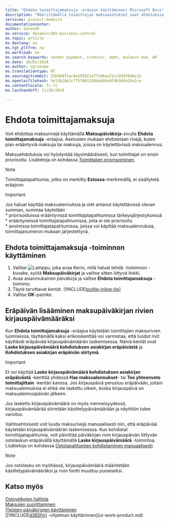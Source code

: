 ```yaml
---
title: "Ehdota toimittajamaksuja -eräajon käyttäminen| Microsoft Docs"
description: "Määrittämällä toimittajan maksuasetukset saat ehdotuksia maksuista, joiden eräpäivä on pian tai joissa on käytettävissä alennus."
services: project-madeira
documentationcenter: 
author: SorenGP
ms.service: dynamics365-business-central
ms.topic: article
ms.devlang: na
ms.tgt_pltfrm: na
ms.workload: na
ms.search.keywords: vendor payment, creditor, debt, balance due, AP
ms.date: 10/01/2018
ms.author: sgroespe
ms.translationtype: HT
ms.sourcegitcommit: 33b900f1ac9e295921e7f3d6ea72cc93939d8a1b
ms.openlocfilehash: 5e13b28e2cf75f061246dab56a9f4b3d4a16e1ce
ms.contentlocale: fi-fi
ms.lasthandoff: 11/26/2018

---
```

# <a name="suggest-vendor-payments"></a>Ehdota toimittajamaksuja
Voit ehdottaa maksurivejä käyttämällä **Maksupäiväkirja**-sivulla **Ehdota toimittajamaksuja** -eräajoa. Asetusten mukaan ehdotetaan rivejä, kuten pian erääntyviä maksuja tai maksuja, joissa on käytettävissä maksualennus.

Maksuehdotuksia voi hyödyntää täysimääräisesti, kun toimittajat on ensin priorisoitu. Lisätietoja on kohdassa [Toimittajien priorisoiminen](purchasing-how-prioritize-vendors.md).  

> [!NOTE]  
> Toimittajatapahtumia, jotka on merkitty **Estossa**-merkinnällä, ei sisällytetä eräajoon.  

> [!IMPORTANT]  
>   Jos haluat käyttää maksualennuksia ja olet antanut käytettävissä olevan summan, summaa käytetään  
    * priorisoiduissa erääntyvissä toimittajatapahtumissa tärkeysjärjestyksessä   
    * erääntyneissä toimittajatapahtumissa, joita ei ole priorisoitu  
    * avoimissa toimittajatapahtumissa, joissa voi käyttää maksualennuksia, toimittajanumeron mukaan järjestettynä.  

## <a name="to-use-the-suggest-vendor-payments-function"></a>Ehdota toimittajamaksuja -toiminnon käyttäminen
1. Valitse ![Lamppu, joka avaa Kerro, mitä haluat tehdä -toiminnon](media/ui-search/search_small.png "Kerro, mitä haluat tehdä") -kuvake, syötä **Maksupäiväkirjat** ja valitse sitten liittyvä linkki.  
2. Avaa asianmukainen päiväkirja ja valitse **Ehdota toimittajamaksuja** -toiminto.  
3. Täytä tarvittavat kentät. [!INCLUDE[tooltip-inline-tip](includes/tooltip-inline-tip_md.md)]  
4. Valitse **OK**-painike.  

## <a name="to-insert-the-due-date-as-posting-date-on-payment-journal-lines"></a>Eräpäivän lisääminen maksupäiväkirjan rivien kirjauspäivämääräksi
Kun **Ehdota toimittajamaksuja** -eräajoa käytetään toimittajien maksurivien luomisessa, täyttämällä kaksi erikoiskenttää voi varmistaa, että luodut rivit käyttävät eräpäivää kirjauspäivämäärän laskemisessa. Nämä kentät ovat **Laske kirjauspäivämäärä kohdistuksen asiakirjan eräpäivästä** ja **Kohdistuksen asiakirjan eräpäivän siirtymä**.  

> [!IMPORTANT]  
>   Et voi käyttää **Laske kirjauspäivämäärä kohdistuksen asiakirjan eräpäivästä** -kenttää yhdessä **Hae maksualennukset**- tai **Tee yhteenveto toimittajittain** -kentän kanssa. Jos kirjauspäivä perustuu eräpäivään, joitain maksualennuksia ei ehkä ole laskettu oikein, koska kirjauspäivä on maksualennuspäivän jälkeen.  

Jos laskettu kirjauspäivämäärä on myös menneisyydessä, kirjauspäivämäärää siirretään käsittelypäivämäärään ja näyttöön tulee varoitus.  

Vaihtoehtoisesti voit luoda maksurivejä manuaalisesti niin, että eräpäivää käytetään kirjauspäivämäärän laskemisessa. Kun kohdistat toimittajatapahtumia, voit päivittää päiväkirjan rivin kirjauspäivän liittyvän ostolaskun eräpäivällä käyttämällä **Laske kirjauspäivämäärä** -toimintoa. Lisätietoja on kohdassa [Ostotapahtumien kohdistaminen manuaalisesti](payables-how-apply-purchase-transactions-manually.md).  

> [!NOTE]  
>   Jos ostolasku on myöhässä, kirjauspäivämäärä määritetään käsittelypäivämääräksi ja rivin fontti muuttuu punaiseksi.  

## <a name="see-also"></a>Katso myös
[Ostovelkojen hallinta](payables-manage-payables.md)  
[Maksujen suorittaminen](payables-make-payments.md)  
[Yleisten päiväkirjojen käyttäminen](ui-work-general-journals.md)  
[[!INCLUDE[d365fin](includes/d365fin_md.md)] -ohjelman käyttäminen](ui-work-product.md)  

